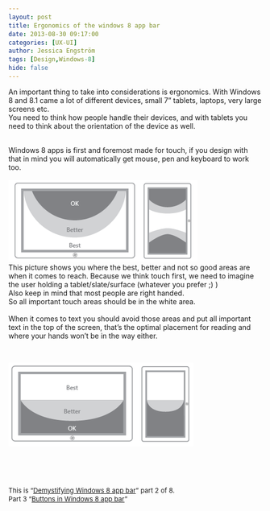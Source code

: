 ```yaml
---
layout: post
title: Ergonomics of the windows 8 app bar
date: 2013-08-30 09:17:00
categories: [UX-UI]
author: Jessica Engström
tags: [Design,Windows-8]
hide: false
---
```

<p>An important thing to take into considerations is ergonomics. With Windows 8 and 8.1 came a lot of different devices, small 7” tablets, laptops, very large screens etc. <br>You need to think how people handle their devices, and with tablets you need to think about the orientation of the device as well.</p> <p><br>Windows 8 apps is first and foremost made for touch, if you design with that in mind you will automatically get mouse, pen and keyboard to work too. <br><br><a href="/PostImages/interaction_1.png"><img title="interaction" style="border-left-width: 0px; border-right-width: 0px; border-bottom-width: 0px; display: inline; border-top-width: 0px" border="0" alt="interaction" src="/PostImages/interaction_thumb_1.png" width="375" height="162"></a> <br>This picture shows you where the best, better and not so good areas are when it comes to reach. Because we think touch first, we need to imagine the user holding a tablet/slate/surface (whatever you prefer ;) ) <br>Also keep in mind that most people are right handed. <br>So all important touch areas should be in the white area. <br><br>When it comes to text you should avoid those areas and put all important text in the top of the screen, that’s the optimal placement for reading and where your hands won’t be in the way either.&nbsp;&nbsp; </p> <p>&nbsp;</p> <p><a href="/PostImages/reading_1.png"><img title="reading" style="border-left-width: 0px; border-right-width: 0px; border-bottom-width: 0px; display: inline; border-top-width: 0px" border="0" alt="reading" src="/PostImages/reading_thumb_1.png" width="368" height="166"></a></p> <p>&nbsp;</p> <p>&nbsp;</p> <p><font size="2">This is “</font><a title="Demystifying WIndows 8 app bar" href="http://www.catoholic.se/post/demystifying-Windows-8-app-bar.aspx"><font size="2">Demystifying Windows 8 app bar</font></a><font size="2">” part 2 of 8.<br>Part 3 “</font><a title="Buttons in Windows 8 app bar" href="http://www.catoholic.se/post/comandsbuttons-in-windows-8-app-bar.aspx"><font size="2">Buttons in Windows 8 app bar</font></a><font size="2">”</font></p>
